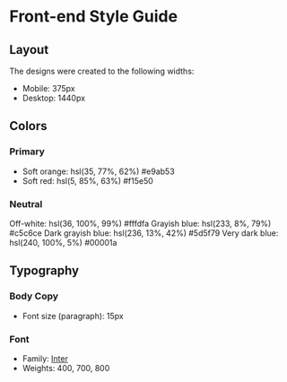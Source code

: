 # Front-end Style Guide

## Layout

The designs were created to the following widths:

- Mobile: 375px
- Desktop: 1440px

## Colors

### Primary

- Soft orange: hsl(35, 77%, 62%)    #e9ab53
- Soft red: hsl(5, 85%, 63%)    #f15e50

### Neutral

Off-white: hsl(36, 100%, 99%)   #fffdfa
Grayish blue: hsl(233, 8%, 79%)     #c5c6ce
Dark grayish blue: hsl(236, 13%, 42%)   #5d5f79
Very dark blue: hsl(240, 100%, 5%)     #00001a

## Typography

### Body Copy

- Font size (paragraph): 15px

### Font

- Family: [Inter](https://fonts.google.com/specimen/Inter)
- Weights: 400, 700, 800
